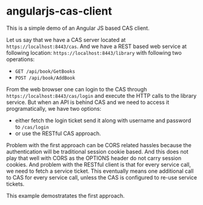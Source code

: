# angularjs-cas-client
This is a simple demo of an Angular JS based CAS client.

Let us say that we have a CAS server located at `https://localhost:8443/cas`.
And we have a REST based web service at following location: `https://localhost:8443/library` with following two operations:
- `GET /api/book/GetBooks`
- `POST /api/book/AddBook`

From the web browser one can login to the CAS through `https://localhost:8443/cas/login` and execute the HTTP calls to the library service.
But when an API is behind CAS and we need to access it programatically, we have two options:
- either fetch the login ticket send it along with username and password to `/cas/login` 
- or use the RESTful CAS approach.

Problem with the first approach can be CORS related hassles because the authentication will be traditional session cookie based. And this does not play that well with CORS as the OPTIONS header do not carry session cookies.
And problem with the RESTful client is that for every service call, we need to fetch a service ticket. This eventually means one additional call to CAS for every service call, unless the CAS is configured to re-use service tickets.

This example demostratates the first approach.
